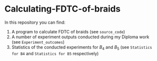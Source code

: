 # Calculating-FDTC-of-braids

In this repository you can find:

1. A program to calculate FDTC of braids (see ```source_code```)
2. A number of experiment outputs conducted during my Diploma work (see ```Experiment_outcomes```)
3. Statistics of the conducted experiments for $B_4$ and $B_5$ (see ```Statistics for B4``` and ```Statistics for B5``` respectively)
